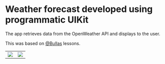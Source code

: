 
<h1>Weather forecast developed using programmatic UIKit</h1>
<p>The app retrieves data from the OpenWeather API and displays to the user.</p>
<p>This was based on <a href='https://github.com/Bullas'>@Bullas</a> lessons.</p>
<table>
  <tr>
    <td><img src="https://github.com/pedrocoloma/weather-app/assets/7269894/d27e75a9-1252-4db6-9e72-026a5f565406" /></td>
    <td><img src="https://github.com/pedrocoloma/weather-app/assets/7269894/85225ce9-52a8-474b-9ad6-8423eea7b1f8" /></td>
  </tr>
</table>
